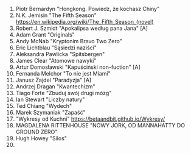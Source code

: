 1. Piotr Bernardyn "Hongkong. Powiedz, że kochasz Chiny"
2. N.K. Jemisin "The Fifth Season" https://en.wikipedia.org/wiki/The_Fifth_Season_(novel)
3. Robert J. Szmidt "Apokalipsa według pana Jana" [A]
4. Adam Grant "Originals"
5. Andy McNab "Kryptonim Bravo Two Zero"
6. Eric Lichtblau "Sąsiedzi naziści"
7. Aleksandra Pawlicka "Spitsbergen"
8. James Clear "Atomowe nawyki"
9. Artur Domosławski "Kapuściński non-fuction" [A]
10. Fernanda Melchor "To nie jest Miami"
11. Janusz Zajdel "Paradyzja" [A]
12. Andrzej Dragan "Kwantechizm"
13. Tiago Forte "Zbuduj swój drugi mózg"
14. Ian Stewart "Liczby natury"
15. Ted Chiang "Wydech"
16. Marek Szymaniak "Zapaść"
17. "Wykresy od Kuchni" https://betaandbit.github.io/Wykresy/
18. MAGDALENA RITTENHOUSE "NOWY JORK, OD MANNAHATTY DO GROUND ZERO"
19. Hugh Howey "Silos"
20. 


